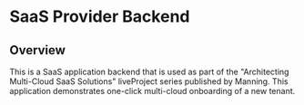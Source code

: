 # SaaS Provider Backend

## Overview

This is a SaaS application backend that is used as part of the "Architecting Multi-Cloud SaaS Solutions" liveProject series published by Manning. This application demonstrates one-click multi-cloud onboarding of a new tenant.

## 




